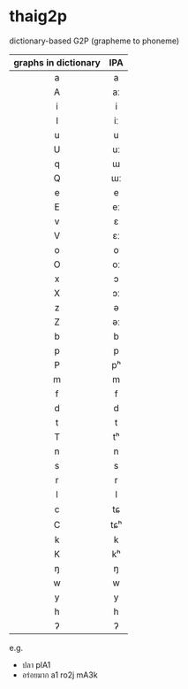 # thaig2p

dictionary-based G2P (grapheme to phoneme)

|graphs in dictionary|IPA|
|:-:|:-:|
|a|a|
|A|aː|
|i|i|
|I|iː|
|u|u|
|U|uː|
|q|ɯ|
|Q|ɯː|
|e|e|
|E|eː|
|v|ɛ|
|V|ɛː|
|o|o|
|O|oː|
|x|ɔ|
|X|ɔː|
|z|ə|
|Z|əː|
|b|b|
|p|p|
|P|pʰ|
|m|m|
|f|f|
|d|d|
|t|t|
|T|tʰ|
|n|n|
|s|s|
|r|r|
|l|l|
|c|tɕ|
|C|tɕʰ|
|k|k|
|K|kʰ|
|ŋ|ŋ|
|w|w|
|y|y|
|h|h|
|ʔ|ʔ|

e.g.
- ปลา plA1
- อร่อยมาก a1 ro2j mA3k
